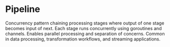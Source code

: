 # Pipeline

Concurrency pattern chaining processing stages where output of one stage becomes input of next. Each stage runs concurrently using goroutines and channels. Enables parallel processing and separation of concerns. Common in data processing, transformation workflows, and streaming applications.